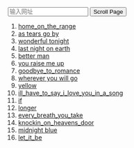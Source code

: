 <input type="text" placeholder="输入网址" id="urlInput">
<button onclick="location = 'page.html?p=' + document.querySelector('#urlInput').value">Scroll Page</button>

1.  [home_on_the_range](page.html?p=https://tabs.ultimate-guitar.com/tab/misc_traditional/home_on_the_range_chords_1726287)
2.  [as tears go by](page.html?p=https://tabs.ultimate-guitar.com/tab/the_rolling_stones/as_tears_go_by_chords_346586)
3.  [wonderful tonight](page.html?p=https://tabs.ultimate-guitar.com/tab/eric_clapton/wonderful_tonight_tabs_664886)
4.  [last night on earth](page.html?p=https://tabs.ultimate-guitar.com/tab/green_day/last_night_on_earth_chords_824961)
5.  [better man](page.html?p=https://tabs.ultimate-guitar.com/tab/robbie_williams/better_man_chords_2510358)
6.  [you raise me up](page.html?p=https://tabs.ultimate-guitar.com/tab/josh_groban/you_raise_me_up_tabs_685047)
7.  [goodbye_to_romance](page.html?p=https://tabs.ultimate-guitar.com/tab/ozzy_osbourne/goodbye_to_romance_chords_1130955)
8.  [wherever you will go](page.html?p=https://tabs.ultimate-guitar.com/tab/the_calling/wherever_you_will_go_chords_37465)
9.  [yellow](page.html?p=https://tabs.ultimate-guitar.com/tab/coldplay/yellow_chords_540497)
10. [ill_have_to_say_i_love_you_in_a_song](page.html?p=https://tabs.ultimate-guitar.com/tab/jim_croce/ill_have_to_say_i_love_you_in_a_song_chords_1047560)
11. [if](page.html?p=https://tabs.ultimate-guitar.com/tab/bread/if_chords_172964)
12. [longer](page.html?p=https://tabs.ultimate-guitar.com/tab/dan_fogelberg/longer_chords_1049249)
13. [every_breath_you_take](page.html?p=https://tabs.ultimate-guitar.com/tab/the_police/every_breath_you_take_tabs_802919)
14. [knockin_on_heavens_door](page.html?p=https://tabs.ultimate-guitar.com/tab/bob_dylan/knockin_on_heavens_door_chords_66559)
15. [midnight blue](page.html?p=http://www.guitarparty.com/en/song/midnight-blue/)
16. [let_it_be](page.html?p=https://tabs.ultimate-guitar.com/tab/the_beatles/let_it_be_chords_844608)

